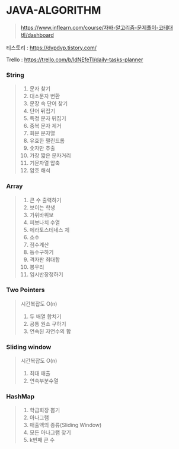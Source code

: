 # JAVA-ALGORITHM
> https://www.inflearn.com/course/자바-알고리즘-문제풀이-코테대비/dashboard

티스토리 : https://dvpdvp.tistory.com/

Trello : https://trello.com/b/ldNEfeTI/daily-tasks-planner
### String 
> 1. 문자 찾기
> 2. 대소문자 변환
> 3. 문장 속 단어 찾기
> 4. 단어 뒤집기
> 5. 특정 문자 뒤집기
> 6. 중복 문자 제거
> 7. 회문 문자열
> 8. 유효한 팰린드롬
> 9. 숫자만 추출
> 10. 가장 짧은 문자거리
> 11. 기문자열 압축
> 12. 암호 해석 

### Array
> 1. 큰 수 출력하기
> 2. 보이는 학생
> 3. 가위바위보
> 4. 피보나치 수열
> 5. 에라토스테네스 체
> 6. 소수
> 7. 점수계산
> 8. 등수구하기
> 9. 격자판 최대합
> 10. 봉우리
> 11. 임시반장정하기

### Two Pointers 
> 시간복잡도 O(n)
> 1. 두 배열 합치기
> 2. 공통 원소 구하기
> 3. 연속된 자연수의 합

### Sliding window
> 시간복잡도 O(n)
> 1. 최대 매출
> 2. 연속부분수열

### HashMap
> 1. 학급회장 뽑기
> 2. 아나그램
> 3. 매출액의 종류(Sliding Window)
> 4. 모든 아나그램 찾기
> 5. k번째 큰 수 
<!-- 
### STEP 1
> * 0번 리팩토링 스프링 컨테이너 없이 DI 구현
> * AppConfig 생성으로 관심사를 분리
> * 객체 생성 연결의 역할과 실행의 역할 구분

### STEP 2
> * 1번 리팩토링 스프링 컨테이너 적용
> * @Bean @Configuration
> * BeanDefinition 및 Bean Role Study
 -->

